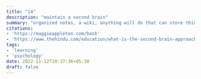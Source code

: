 ```yaml
---
title: "14"
description: "maintain a second brain"
summary: "organized notes, a wiki, anything will do that can store things you know"
citations:
- 'https://maggieappleton.com/basb'
- 'https://www.thehindu.com/education/what-is-the-second-brain-approach/article65440296.ece (paywalled)'
tags:
- 'learning'
- 'psychology'	
date: 2022-11-12T20:37:36+05:30
draft: false
---
```


